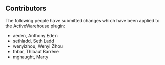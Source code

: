 ## Contributors

The following people have submitted changes which have been applied to the ActiveWarehouse plugin:

* aeden, Anthony Eden
* sethladd, Seth Ladd
* wenyizhou, Wenyi Zhou
* thbar, Thibaut Barrère
* mghaught, Marty
